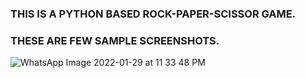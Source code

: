 ### THIS IS A PYTHON BASED ROCK-PAPER-SCISSOR GAME.
### THESE ARE FEW SAMPLE SCREENSHOTS.
![WhatsApp Image 2022-01-29 at 11 33 48 PM](https://user-images.githubusercontent.com/89994145/151672150-f8e4a790-48b2-4493-b222-0c902a03ac6b.jpeg)
